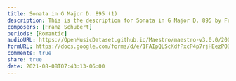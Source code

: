 ```yaml
---
title: Sonata in G Major D. 895 (1)
description: This is the description for Sonata in G Major D. 895 by Franz Schubert
composers: [Franz Schubert]
periods: [Romantic]
audioURL: https://OpenMusicDataset.github.io/Maestro/maestro-v3.0.0/2009/MIDI-Unprocessed_08_R2_2009_01_ORIG_MID--AUDIO_08_R2_2009_08_R2_2009_02_WAV.midi
formURL: https://docs.google.com/forms/d/e/1FAIpQLScKdfPxcP4p7rjHEezPODga9KPFS72SUWnEF2gbLKDpwTi4rQ/viewform
comments: true
share: true
date: 2021-08-08T07:43:13-06:00
---
```

